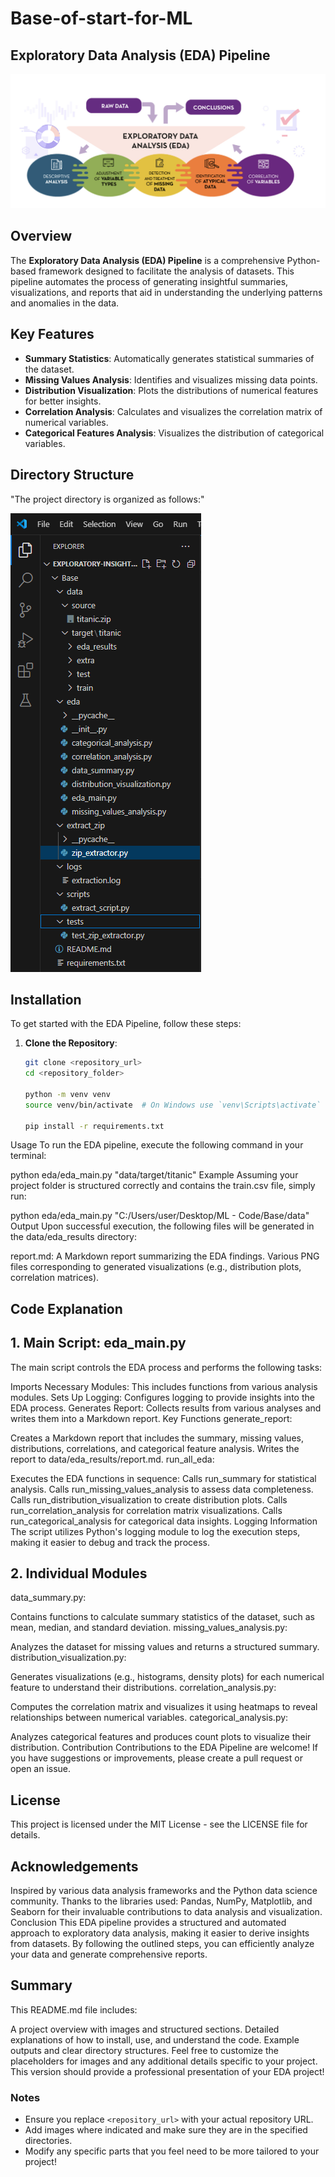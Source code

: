 # Base-of-start-for-ML

## Exploratory Data Analysis (EDA) Pipeline


![EDA Pipeline](https://github.com/MUSTAKIMSHAIKH2942/Exploratory-Insight-Generator-/blob/main/EDA.png)  <!-- Add an image illustrating the EDA process -->
## Overview
The **Exploratory Data Analysis (EDA) Pipeline** is a comprehensive Python-based framework designed to facilitate the analysis of datasets. This pipeline automates the process of generating insightful summaries, visualizations, and reports that aid in understanding the underlying patterns and anomalies in the data.

## Key Features

- **Summary Statistics**: Automatically generates statistical summaries of the dataset.
- **Missing Values Analysis**: Identifies and visualizes missing data points.
- **Distribution Visualization**: Plots the distributions of numerical features for better insights.
- **Correlation Analysis**: Calculates and visualizes the correlation matrix of numerical variables.
- **Categorical Features Analysis**: Visualizes the distribution of categorical variables.

## Directory Structure   

"The project directory is organized as follows:"


![Directory Structure Pic](https://github.com/MUSTAKIMSHAIKH2942/Exploratory-Insight-Generator-/blob/main/leftpannel.PNG)

## Installation

To get started with the EDA Pipeline, follow these steps:

1. **Clone the Repository**:
   ```bash
   git clone <repository_url>
   cd <repository_folder>

   python -m venv venv
   source venv/bin/activate  # On Windows use `venv\Scripts\activate`

   pip install -r requirements.txt
Usage
To run the EDA pipeline, execute the following command in your terminal:


python eda/eda_main.py "data/target/titanic"
Example
Assuming your project folder is structured correctly and contains the train.csv file, simply run:


python eda/eda_main.py "C:/Users/user/Desktop/ML - Code/Base/data"
Output
Upon successful execution, the following files will be generated in the data/eda_results directory:

report.md: A Markdown report summarizing the EDA findings.
Various PNG files corresponding to generated visualizations (e.g., distribution plots, correlation matrices).

<!-- Add a screenshot of the report or example visualizations -->

## Code Explanation
## 1. Main Script: eda_main.py
The main script controls the EDA process and performs the following tasks:

Imports Necessary Modules: This includes functions from various analysis modules.
Sets Up Logging: Configures logging to provide insights into the EDA process.
Generates Report: Collects results from various analyses and writes them into a Markdown report.
Key Functions
generate_report:

Creates a Markdown report that includes the summary, missing values, distributions, correlations, and categorical feature analysis.
Writes the report to data/eda_results/report.md.
run_all_eda:

Executes the EDA functions in sequence:
Calls run_summary for statistical analysis.
Calls run_missing_values_analysis to assess data completeness.
Calls run_distribution_visualization to create distribution plots.
Calls run_correlation_analysis for correlation matrix visualizations.
Calls run_categorical_analysis for categorical data insights.
Logging Information
The script utilizes Python's logging module to log the execution steps, making it easier to debug and track the process.

## 2. Individual Modules
data_summary.py:

Contains functions to calculate summary statistics of the dataset, such as mean, median, and standard deviation.
missing_values_analysis.py:

Analyzes the dataset for missing values and returns a structured summary.
distribution_visualization.py:

Generates visualizations (e.g., histograms, density plots) for each numerical feature to understand their distributions.
correlation_analysis.py:

Computes the correlation matrix and visualizes it using heatmaps to reveal relationships between numerical variables.
categorical_analysis.py:

Analyzes categorical features and produces count plots to visualize their distribution.
Contribution
Contributions to the EDA Pipeline are welcome! If you have suggestions or improvements, please create a pull request or open an issue.

## License
This project is licensed under the MIT License - see the LICENSE file for details.

## Acknowledgements
Inspired by various data analysis frameworks and the Python data science community.
Thanks to the libraries used: Pandas, NumPy, Matplotlib, and Seaborn for their invaluable contributions to data analysis and visualization.
Conclusion
This EDA pipeline provides a structured and automated approach to exploratory data analysis, making it easier to derive insights from datasets. By following the outlined steps, you can efficiently analyze your data and generate comprehensive reports.

## Summary
This README.md file includes:

A project overview with images and structured sections.
Detailed explanations of how to install, use, and understand the code.
Example outputs and clear directory structures.
Feel free to customize the placeholders for images and any additional details specific to your project. This version should provide a professional presentation of your EDA project!


### Notes
- Ensure you replace `<repository_url>` with your actual repository URL.
- Add images where indicated and make sure they are in the specified directories.
- Modify any specific parts that you feel need to be more tailored to your project!



